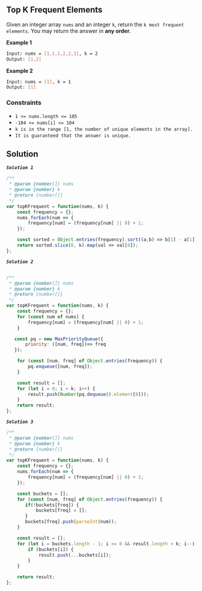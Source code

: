 
##   Top K Frequent Elements

Given an integer array ```nums``` and an integer ```k```, return the ```k most frequent elements```. You may return the answer in **any order**.

**Example 1**
```bash
Input: nums = [1,1,1,2,2,3], k = 2
Output: [1,2]
```

**Example 2**
```bash
Input: nums = [1], k = 1
Output: [1]
```

### Constraints

- ```1 <= nums.length <= 105```
- ```-104 <= nums[i] <= 104```
- ```k is in the range [1, the number of unique elements in the array].```
- ```It is guaranteed that the answer is unique.```

## Solution

***``` Solution 1 ```***
```javascript
/**
 * @param {number[]} nums
 * @param {number} k
 * @return {number[]}
 */
var topKFrequent = function(nums, k) {
    const frequency = {};
    nums.forEach(num => {
        frequency[num] = (frequency[num] || 0) + 1;
    });

    const sorted = Object.entries(frequency).sort((a,b) => b[1] - a[1]);
    return sorted.slice(0, k).map(val => val[0]);
};
```

***``` Solution 2 ```***
```javascript

/**
 * @param {number[]} nums
 * @param {number} k
 * @return {number[]}
 */
var topKFrequent = function(nums, k) {
    const frequency = {};
    for (const num of nums) {
        frequency[num] = (frequency[num] || 0) + 1;
    }

   const pq = new MaxPriorityQueue({
       priority: ([num, freq])=> freq
   });

    for (const [num, freq] of Object.entries(frequency)) {
        pq.enqueue([num, freq]);
    }

    const result = [];
    for (let i = 0; i < k; i++) {
        result.push(Number(pq.dequeue().element[0]));
    }
    return result;
};
```

***``` Solution 3 ```***
```javascript
/**
 * @param {number[]} nums
 * @param {number} k
 * @return {number[]}
 */
var topKFrequent = function(nums, k) {
    const frequency = {};
    nums.forEach(num => {
        frequency[num] = (frequency[num] || 0) + 1;
    });

    const buckets = [];
    for (const [num, freq] of Object.entries(frequency)) {
       if(!buckets[freq]) {
           buckets[freq] = [];
       }
       buckets[freq].push(parseInt(num));
    }

    const result = [];
    for (let i = buckets.length - 1; i >= 0 && result.length < k; i--) {
        if (buckets[i]) {
            result.push(...buckets[i]);
        }
    }

    return result;
};
```
